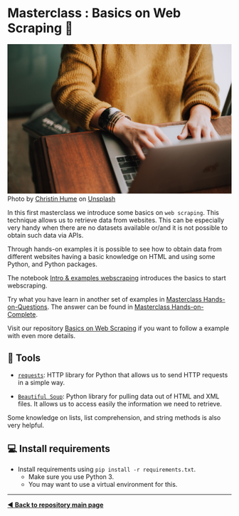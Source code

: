 # Masterclass : Basics on Web Scraping :mag_right:

![](https://github.com/MKB-Datalab/masterclass-basics-webscraping/blob/master/images/christin-hume-Hcfwew744z4-unsplash.jpg)
Photo by [Christin Hume](https://unsplash.com/@christinhumephoto) on [Unsplash](https://unsplash.com/)

In this first masterclass we introduce some basics on `web scraping`. This technique allows us to retrieve data from websites. This can be especially very handy when there are no datasets available or/and it is not possible to obtain such data via APIs.

Through hands-on examples it is possible to see how to obtain data from different websites having a basic knowledge on HTML and using some Python, and Python packages.

The notebook [Intro & examples webscraping](https://github.com/MKB-Datalab/masterclass-basics-webscraping/blob/master/notebooks/Intro%20%26%20examples%20webscraping.ipynb) introduces the basics to start webscraping.

Try what you have learn in another set of examples in [Masterclass Hands-on-Questions](https://github.com/MKB-Datalab/masterclass-basics-webscraping/blob/master/notebooks/Masterclass%20Hands-on-Questions.ipynb). The answer can be found in [Masterclass Hands-on-Complete](https://github.com/MKB-Datalab/masterclass-basics-webscraping/blob/master/notebooks/Masterclass%20Hands-on-Complete.ipynb).

Visit our repository [Basics on Web Scraping](https://github.com/MKB-Datalab/basics_web_scraping) if you want to follow a example with even more details.

## :wrench: Tools

* [`requests`](https://requests.readthedocs.io/en/master/): HTTP library for Python that allows us to send HTTP requests in a simple way.

* [`Beautiful Soup`](https://www.crummy.com/software/BeautifulSoup/bs4/doc/): Python library for pulling data out of HTML and XML files. It allows us to access easily
the information we need to retrieve.

Some knowledge on lists, list comprehension, and string methods is also very helpful.

## :computer: Install requirements
* Install requirements using `pip install -r requirements.txt`.
  * Make sure you use Python 3.
  * You may want to use a virtual environment for this.

-------------------------------------
[:arrow_backward: **Back to repository main page**](https://github.com/MKB-Datalab/mkbdatalab_knowledge_repository_main/tree/master)